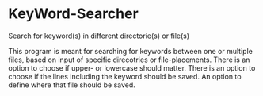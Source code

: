 # KeyWord-Searcher
 Search for keyword(s) in different directorie(s) or file(s)

This program is meant for searching for keywords between one or multiple files, based on input of specific direcotries or file-placements.
There is an option to choose if upper- or lowercase should matter.
There is an option to choose if the lines including the keyword should be saved.
An option to define where that file should be saved.

 
